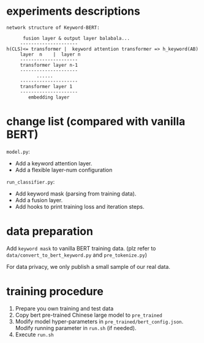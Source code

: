 # experiments descriptions
```
network structure of Keyword-BERT:

	  fusion layer & output layer balabala...
	 ---------------------
h(CLS)<= transformer |  keyword attention transformer => h_keyword(AB)
  	 layer  n    |  layer n
  	 ---------------------
  	 transformer layer n-1
  	 ---------------------
  	       ......
  	 ---------------------
  	 transformer layer 1
  	 ---------------------
  	    embedding layer
```

# change list (compared with vanilla BERT)
`model.py`: 
  * Add a keyword attention layer.
  * Add a flexible layer-num configuration

`run_classifier.py`: 
  * Add keyword mask (parsing from training data). 
  * Add a fusion layer. 
  * Add hooks to print training loss and
iteration steps.

# data preparation
Add `keyword mask` to vanilla BERT training data. (plz refer to `data/convert_to_bert_keyword.py` and `pre_tokenize.py`)

For data privacy, we only publish a small sample of our real data.

# training procedure
1. Prepare you own training and test data
2. Copy bert pre-trained Chinese large model to `pre_trained`
3. Modify model hyper-parameters in `pre_trained/bert_config.json`. 
Modify running parameter in `run.sh` (if needed). 
4. Execute `run.sh`

